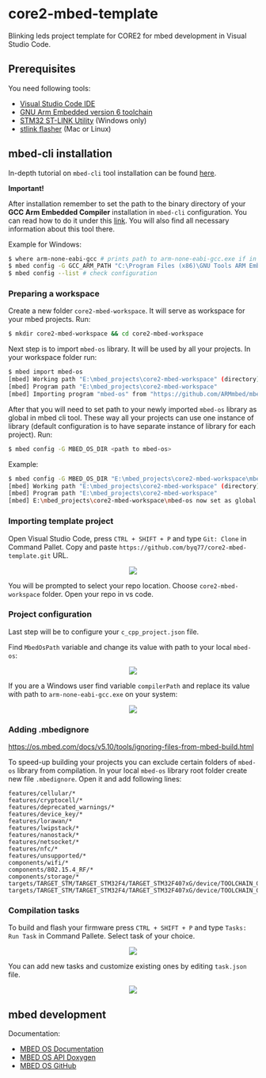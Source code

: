 # core2-mbed-template
Blinking leds project template for CORE2 for mbed development in Visual Studio Code.

## Prerequisites
You need following tools:
* [Visual Studio Code IDE](https://code.visualstudio.com/)
* [GNU Arm Embedded version 6 toolchain](https://developer.arm.com/open-source/gnu-toolchain/gnu-rm/downloads)
* [STM32 ST-LINK Utility](https://www.st.com/en/development-tools/stsw-link004.html) (Windows only)
* [stlink flasher](https://github.com/texane/stlink/blob/master/README.md) (Mac or Linux)
## mbed-cli installation
In-depth tutorial on `mbed-cli` tool installation can be found [here](https://os.mbed.com/docs/v5.10/tools/installation-and-setup.html). 

**Important!**

After installation remember to set the path to the binary directory of your **GCC Arm Embedded Compiler** installation in `mbed-cli` configuration. You can read how to do it under this [link](https://os.mbed.com/docs/v5.10/tools/configuring-mbed-cli.html#through-mbed-cli-configuration). You will also find all necessary information about this tool there.

Example for Windows:
```bash
$ where arm-none-eabi-gcc # prints path to arm-none-eabi-gcc.exe if in PATH
$ mbed config -G GCC_ARM_PATH "C:\Program Files (x86)\GNU Tools ARM Embedded\6 2017-q2-update\bin" # configure path for mbed-cli
$ mbed config --list # check configuration
```

### Preparing a workspace
Create a new folder `core2-mbed-workspace`. It will serve as workspace for your mbed projects.  Run:

```bash
$ mkdir core2-mbed-workspace && cd core2-mbed-workspace
```
Next step is to import `mbed-os` library. It will be used by all your projects. In your workspace folder run:

```bash
$ mbed import mbed-os
[mbed] Working path "E:\mbed_projects\core2-mbed-workspace" (directory)
[mbed] Program path "E:\mbed_projects\core2-mbed-workspace"
[mbed] Importing program "mbed-os" from "https://github.com/ARMmbed/mbed-os" at latest revision in the current branch
```

After that you will need to set path to your newly imported `mbed-os` library as global in mbed cli tool. These way all your projects can use one instance of library (default configuration is to have separate instance of library for each project). Run:

```bash
$ mbed config -G MBED_OS_DIR <path to mbed-os>
```

Example:

```bash
$ mbed config -G MBED_OS_DIR "E:\mbed_projects\core2-mbed-workspace\mbed-os"
[mbed] Working path "E:\mbed_projects\core2-mbed-workspace" (directory)
[mbed] Program path "E:\mbed_projects\core2-mbed-workspace"
[mbed] E:\mbed_projects\core2-mbed-workspace\mbed-os now set as global MBED_OS_DIR
```

### Importing template project

Open Visual Studio Code, press `CTRL + SHIFT + P` and type `Git: Clone` in Command Pallet. Copy and paste `https://github.com/byq77/core2-mbed-template.git` URL.

<p align="center"><img src="https://user-images.githubusercontent.com/28567623/48676115-53336680-eb62-11e8-9059-4aeb8d8096b6.png" /></p>

You will be prompted to select your repo location. Choose `core2-mbed-workspace` folder. Open your repo in vs code.

### Project configuration

Last step will be to configure your `c_cpp_project.json` file. 

Find `MbedOsPath` variable and change its value with path to your local `mbed-os`: 

<p align="center"><img src="https://user-images.githubusercontent.com/28567623/48676206-d30e0080-eb63-11e8-9030-4f339a5eb634.png" /></p>

If you are a Windows user find variable `compilerPath` and replace its value with path to `arm-none-eabi-gcc.exe` on your system:

<p align="center"><img src="https://user-images.githubusercontent.com/28567623/48676215-f89b0a00-eb63-11e8-9fb3-be5cf287dd75.png"></center></p>

### Adding .mbedignore
https://os.mbed.com/docs/v5.10/tools/ignoring-files-from-mbed-build.html

To speed-up building your projects you can exclude certain folders of `mbed-os` library from compilation. In your local `mbed-os` library root folder create new file `.mbedignore`. Open it and add following lines:

```
features/cellular/*
features/cryptocell/*
features/deprecated_warnings/*
features/device_key/*
features/lorawan/*
features/lwipstack/*
features/nanostack/*
features/netsocket/*
features/nfc/*
features/unsupported/*
components/wifi/*
components/802.15.4_RF/*
components/storage/*
targets/TARGET_STM/TARGET_STM32F4/TARGET_STM32F407xG/device/TOOLCHAIN_GCC_ARM/STM32F407XG.ld
targets/TARGET_STM/TARGET_STM32F4/TARGET_STM32F407xG/device/TOOLCHAIN_GCC_ARM/startup_stm32f407xx.S
```

### Compilation tasks

To build and flash your firmware press `CTRL + SHIFT + P` and type `Tasks: Run Task` in Command Pallete. Select task of your choice. 

<p align="center"><img src="https://user-images.githubusercontent.com/28567623/48676405-cfc84400-eb66-11e8-9120-88a57175c9f7.png" /></p>

You can add new tasks and customize existing ones by editing `task.json` file. 

<p align="center"><img src="https://user-images.githubusercontent.com/28567623/48676429-33eb0800-eb67-11e8-9409-4820eaec1691.png" /></p>


## mbed development

Documentation:
* [MBED OS Documentation](https://os.mbed.com/docs/v5.10/)
* [MBED OS API Doxygen](https://os.mbed.com/docs/v5.10/mbed-os-api-doxy/modules.html)
* [MBED OS GitHub](https://github.com/byq77/core2-mbed-template)

